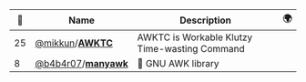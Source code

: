 |:star2: | Name | Description | 🌍|
|---|---|---|---|
|25|[@mikkun](https://github.com/mikkun)/[**AWKTC**](https://github.com/mikkun/AWKTC)|AWKTC is Workable Klutzy Time-wasting Command||
|8|[@b4b4r07](https://github.com/b4b4r07)/[**manyawk**](https://github.com/b4b4r07/manyawk)|:monkey: GNU AWK library||

